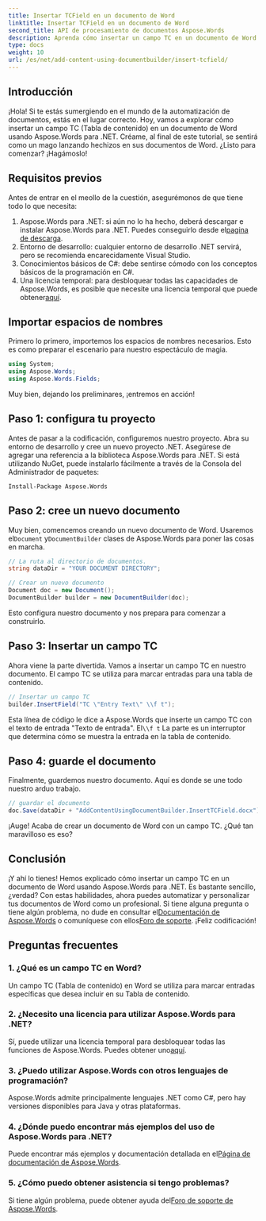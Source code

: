 ```yaml
---
title: Insertar TCField en un documento de Word
linktitle: Insertar TCField en un documento de Word
second_title: API de procesamiento de documentos Aspose.Words
description: Aprenda cómo insertar un campo TC en un documento de Word usando Aspose.Words para .NET. Siga nuestra guía paso a paso para una automatización de documentos perfecta.
type: docs
weight: 10
url: /es/net/add-content-using-documentbuilder/insert-tcfield/
---
```

## Introducción

¡Hola! Si te estás sumergiendo en el mundo de la automatización de documentos, estás en el lugar correcto. Hoy, vamos a explorar cómo insertar un campo TC (Tabla de contenido) en un documento de Word usando Aspose.Words para .NET. Créame, al final de este tutorial, se sentirá como un mago lanzando hechizos en sus documentos de Word. ¿Listo para comenzar? ¡Hagámoslo!

## Requisitos previos

Antes de entrar en el meollo de la cuestión, asegurémonos de que tiene todo lo que necesita:

1.  Aspose.Words para .NET: si aún no lo ha hecho, deberá descargar e instalar Aspose.Words para .NET. Puedes conseguirlo desde el[pagina de descarga](https://releases.aspose.com/words/net/).
2. Entorno de desarrollo: cualquier entorno de desarrollo .NET servirá, pero se recomienda encarecidamente Visual Studio.
3. Conocimientos básicos de C#: debe sentirse cómodo con los conceptos básicos de la programación en C#.
4.  Una licencia temporal: para desbloquear todas las capacidades de Aspose.Words, es posible que necesite una licencia temporal que puede obtener[aquí](https://purchase.aspose.com/temporary-license/).

## Importar espacios de nombres

Primero lo primero, importemos los espacios de nombres necesarios. Esto es como preparar el escenario para nuestro espectáculo de magia.

```csharp
using System;
using Aspose.Words;
using Aspose.Words.Fields;
```

Muy bien, dejando los preliminares, ¡entremos en acción!

## Paso 1: configura tu proyecto

Antes de pasar a la codificación, configuremos nuestro proyecto. Abra su entorno de desarrollo y cree un nuevo proyecto .NET. Asegúrese de agregar una referencia a la biblioteca Aspose.Words para .NET. Si está utilizando NuGet, puede instalarlo fácilmente a través de la Consola del Administrador de paquetes:

```shell
Install-Package Aspose.Words
```

## Paso 2: cree un nuevo documento

 Muy bien, comencemos creando un nuevo documento de Word. Usaremos el`Document` y`DocumentBuilder` clases de Aspose.Words para poner las cosas en marcha.

```csharp
// La ruta al directorio de documentos.
string dataDir = "YOUR DOCUMENT DIRECTORY";

// Crear un nuevo documento
Document doc = new Document();
DocumentBuilder builder = new DocumentBuilder(doc);
```

Esto configura nuestro documento y nos prepara para comenzar a construirlo.

## Paso 3: Insertar un campo TC

Ahora viene la parte divertida. Vamos a insertar un campo TC en nuestro documento. El campo TC se utiliza para marcar entradas para una tabla de contenido.

```csharp
// Insertar un campo TC
builder.InsertField("TC \"Entry Text\" \\f t");
```

 Esta línea de código le dice a Aspose.Words que inserte un campo TC con el texto de entrada "Texto de entrada". El`\\f t` La parte es un interruptor que determina cómo se muestra la entrada en la tabla de contenido.

## Paso 4: guarde el documento

Finalmente, guardemos nuestro documento. Aquí es donde se une todo nuestro arduo trabajo.

```csharp
// guardar el documento
doc.Save(dataDir + "AddContentUsingDocumentBuilder.InsertTCField.docx");
```

¡Auge! Acaba de crear un documento de Word con un campo TC. ¿Qué tan maravilloso es eso?

## Conclusión

 ¡Y ahí lo tienes! Hemos explicado cómo insertar un campo TC en un documento de Word usando Aspose.Words para .NET. Es bastante sencillo, ¿verdad? Con estas habilidades, ahora puedes automatizar y personalizar tus documentos de Word como un profesional. Si tiene alguna pregunta o tiene algún problema, no dude en consultar el[Documentación de Aspose.Words](https://reference.aspose.com/words/net/) o comuníquese con ellos[Foro de soporte](https://forum.aspose.com/c/words/8). ¡Feliz codificación!

## Preguntas frecuentes

### 1. ¿Qué es un campo TC en Word?

Un campo TC (Tabla de contenido) en Word se utiliza para marcar entradas específicas que desea incluir en su Tabla de contenido.

### 2. ¿Necesito una licencia para utilizar Aspose.Words para .NET?

 Sí, puede utilizar una licencia temporal para desbloquear todas las funciones de Aspose.Words. Puedes obtener uno[aquí](https://purchase.aspose.com/temporary-license/).

### 3. ¿Puedo utilizar Aspose.Words con otros lenguajes de programación?

Aspose.Words admite principalmente lenguajes .NET como C#, pero hay versiones disponibles para Java y otras plataformas.

### 4. ¿Dónde puedo encontrar más ejemplos del uso de Aspose.Words para .NET?

 Puede encontrar más ejemplos y documentación detallada en el[Página de documentación de Aspose.Words](https://reference.aspose.com/words/net/).

### 5. ¿Cómo puedo obtener asistencia si tengo problemas?

 Si tiene algún problema, puede obtener ayuda del[Foro de soporte de Aspose.Words](https://forum.aspose.com/c/words/8).

